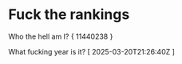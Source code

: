 # Fuck the rankings

Who the hell am I?
{ 11440238 }

What fucking year is it?
[ 2025-03-20T21:26:40Z ]
